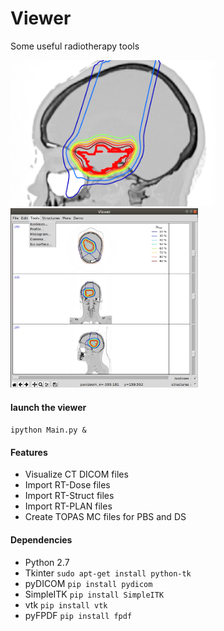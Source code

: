 # Viewer
Some useful radiotherapy tools

![](https://github.com/PierreLansonneur/Viewer/blob/master/output/screenshot_.PNG)
<img src="https://github.com/PierreLansonneur/Viewer/blob/master/output/capture.jpg" width="300" />
#### launch the viewer 
`ipython Main.py &`

#### Features

- Visualize CT DICOM files
- Import RT-Dose files
- Import RT-Struct files
- Import RT-PLAN files
- Create TOPAS MC files for PBS and DS

#### Dependencies

- Python 2.7
- Tkinter `sudo apt-get install python-tk`
- pyDICOM `pip install pydicom`
- SimpleITK `pip install SimpleITK`
- vtk `pip install vtk`
- pyFPDF `pip install fpdf`
